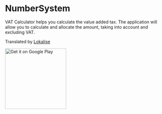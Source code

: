 # NumberSystem

VAT Calculator helps you calculate the value added tax.
The application will allow you to calculate and allocate the amount, taking into account and excluding VAT.

Translated by <a href='https://lokalise.com'>Lokalise</a>

<a href='https://play.google.com/store/apps/details?id=ru.sandello.binaryconverter&pcampaignid=MKT-Other-global-all-co-prtnr-py-PartBadge-Mar2515-1'><img alt='Get it on Google Play' src='https://play.google.com/intl/en_us/badges/images/generic/en_badge_web_generic.png' width='200'/></a>
